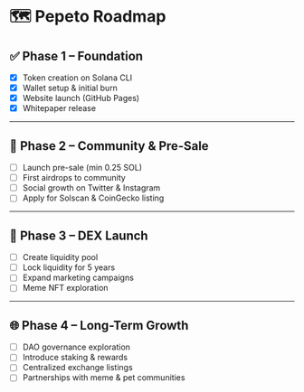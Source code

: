 # 🗺 Pepeto Roadmap

## ✅ Phase 1 – Foundation
- [x] Token creation on Solana CLI  
- [x] Wallet setup & initial burn  
- [x] Website launch (GitHub Pages)  
- [x] Whitepaper release  

---

## 🚀 Phase 2 – Community & Pre-Sale
- [ ] Launch pre-sale (min 0.25 SOL)  
- [ ] First airdrops to community  
- [ ] Social growth on Twitter & Instagram  
- [ ] Apply for Solscan & CoinGecko listing  

---

## 🌊 Phase 3 – DEX Launch
- [ ] Create liquidity pool  
- [ ] Lock liquidity for 5 years  
- [ ] Expand marketing campaigns  
- [ ] Meme NFT exploration  

---

## 🌐 Phase 4 – Long-Term Growth
- [ ] DAO governance exploration  
- [ ] Introduce staking & rewards  
- [ ] Centralized exchange listings  
- [ ] Partnerships with meme & pet communities  
